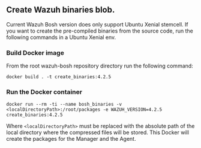 ## Create Wazuh binaries blob.

Current Wazuh Bosh version does only support Ubuntu Xenial stemcell.
If you want to create the pre-compiled binaries from the source code, run the following commands in a Ubuntu Xenial env.

### Build Docker image
From the root wazuh-bosh repository directory run the following command:
```
docker build . -t create_binaries:4.2.5
```

### Run the Docker container
```
docker run --rm -ti --name bosh_binaries -v <localDirectoryPath>:/root/packages -e WAZUH_VERSION=4.2.5 create_binaries:4.2.5
```
Where `<localDirectoryPath>` must be replaced with the absolute path of the local directory where the compressed files will be stored.
This Docker will create the packages for the Manager and the Agent.
